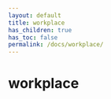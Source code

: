```yaml
---
layout: default
title: workplace
has_children: true
has_toc: false
permalink: /docs/workplace/
---
```


# workplace